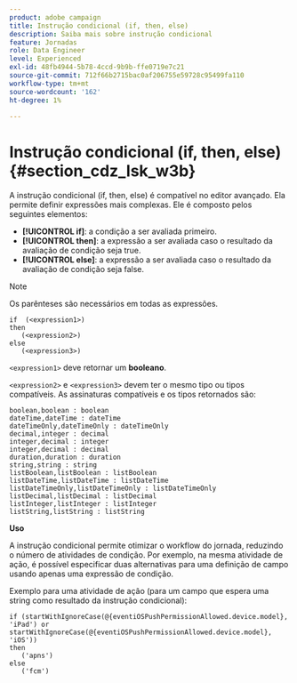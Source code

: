 ```yaml
---
product: adobe campaign
title: Instrução condicional (if, then, else)
description: Saiba mais sobre instrução condicional
feature: Jornadas
role: Data Engineer
level: Experienced
exl-id: 48fb4944-5b78-4ccd-9b9b-ffe0719e7c21
source-git-commit: 712f66b2715bac0af206755e59728c95499fa110
workflow-type: tm+mt
source-wordcount: '162'
ht-degree: 1%

---
```


# Instrução condicional (if, then, else) {#section_cdz_lsk_w3b}

A instrução condicional (if, then, else) é compatível no editor avançado. Ela permite definir expressões mais complexas. Ele é composto pelos seguintes elementos:

* **[!UICONTROL if]**: a condição a ser avaliada primeiro.
* **[!UICONTROL then]**: a expressão a ser avaliada caso o resultado da avaliação de condição seja true.
* **[!UICONTROL else]**: a expressão a ser avaliada caso o resultado da avaliação de condição seja false.

>[!NOTE]
>
>Os parênteses são necessários em todas as expressões.

```
if  (<expression1>)
then
   (<expression2>)
else
   (<expression3>)
```

`<expression1>` deve retornar um  **booleano**.

`<expression2>` e  `<expression3>` devem ter o mesmo tipo ou tipos compatíveis. As assinaturas compatíveis e os tipos retornados são:

```
boolean,boolean : boolean
dateTime,dateTime : dateTime
dateTimeOnly,dateTimeOnly : dateTimeOnly
decimal,integer : decimal
integer,decimal : integer
integer,decimal : decimal
duration,duration : duration
string,string : string
listBoolean,listBoolean : listBoolean
listDateTime,listDateTime : listDateTime
listDateTimeOnly,listDateTimeOnly : listDateTimeOnly
listDecimal,listDecimal : listDecimal
listInteger,listInteger : listInteger
listString,listString : listString
```

**Uso**

A instrução condicional permite otimizar o workflow do jornada, reduzindo o número de atividades de condição. Por exemplo, na mesma atividade de ação, é possível especificar duas alternativas para uma definição de campo usando apenas uma expressão de condição.

Exemplo para uma atividade de ação (para um campo que espera uma string como resultado da instrução condicional):

```
if (startWithIgnoreCase(@{eventiOSPushPermissionAllowed.device.model}, 'iPad') or startWithIgnoreCase(@{eventiOSPushPermissionAllowed.device.model}, 'iOS'))
then
   ('apns')
else
   ('fcm')
```
